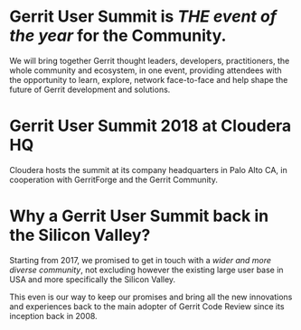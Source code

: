 # Gerrit User Summit is *THE event of the year* for the Community.

We will bring together Gerrit thought leaders, developers, practitioners,
the whole community and ecosystem, in one event, providing attendees
with the opportunity to learn, explore, network face-to-face and help
shape the future of Gerrit development and solutions.

# Gerrit User Summit 2018 at Cloudera HQ

Cloudera hosts the summit at its company headquarters in Palo Alto CA,
in cooperation with GerritForge and the Gerrit Community.

# Why a Gerrit User Summit back in the Silicon Valley?

Starting from 2017, we promised to get in touch with a *wider and more diverse community*,
not excluding however the existing large user base in USA and more specifically
the Silicon Valley.

This even is our way to keep our promises and bring all the new innovations and experiences
back to the main adopter of Gerrit Code Review since its inception back in 2008.